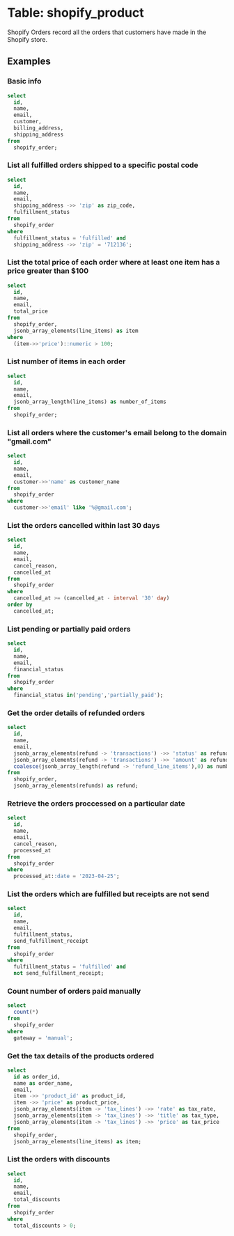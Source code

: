 # Table: shopify_product

Shopify Orders record all the orders that customers have made in the Shopify store.

## Examples

### Basic info

```sql
select
  id,
  name,
  email,
  customer,
  billing_address,
  shipping_address
from
  shopify_order;
```

### List all fulfilled orders shipped to a specific postal code

```sql
select 
  id,
  name,
  email,
  shipping_address ->> 'zip' as zip_code,
  fulfillment_status
from 
  shopify_order
where 
  fulfillment_status = 'fulfilled' and 
  shipping_address ->> 'zip' = '712136';
```

### List the total price of each order where at least one item has a price greater than $100

```sql
select 
  id,
  name,
  email,
  total_price
from 
  shopify_order,
  jsonb_array_elements(line_items) as item 
where 
  (item->>'price')::numeric > 100;
```

### List number of items in each order

```sql
select
  id,
  name,
  email,
  jsonb_array_length(line_items) as number_of_items 
from 
  shopify_order;
```

### List all orders where the customer's email belong to the domain "gmail.com"

```sql
select 
  id,
  name,
  email,
  customer->>'name' as customer_name 
from 
  shopify_order
where 
  customer->>'email' like '%@gmail.com';
```

### List the orders cancelled within last 30 days

```sql
select
  id,
  name,
  email,
  cancel_reason,
  cancelled_at
from
  shopify_order
where
  cancelled_at >= (cancelled_at - interval '30' day)
order by
  cancelled_at;
```

### List pending or partially paid orders

```sql
select
  id,
  name,
  email,
  financial_status
from
  shopify_order
where
  financial_status in('pending','partially_paid');
```

### Get the order details of refunded orders

```sql
select
  id,
  name,
  email,
  jsonb_array_elements(refund -> 'transactions') ->> 'status' as refund_status,
  jsonb_array_elements(refund -> 'transactions') ->> 'amount' as refund_amount,
  coalesce(jsonb_array_length(refund -> 'refund_line_items'),0) as number_of_products_refunded
from
  shopify_order,
  jsonb_array_elements(refunds) as refund;
```

### Retrieve the orders proccessed on a particular date

```sql
select
  id,
  name,
  email,
  cancel_reason,
  processed_at
from
  shopify_order
where
  processed_at::date = '2023-04-25';
```

### List the orders which are fulfilled but receipts are not send

```sql
select
  id,
  name,
  email,
  fulfillment_status,
  send_fulfillment_receipt
from
  shopify_order
where
  fulfillment_status = 'fulfilled' and
  not send_fulfillment_receipt;
```

### Count number of orders paid manually

```sql
select
  count(*)
from
  shopify_order
where
  gateway = 'manual';
```

### Get the tax details of the products ordered

```sql
select 
  id as order_id,
  name as order_name,
  email,
  item ->> 'product_id' as product_id,
  item ->> 'price' as product_price,
  jsonb_array_elements(item -> 'tax_lines') ->> 'rate' as tax_rate,
  jsonb_array_elements(item -> 'tax_lines') ->> 'title' as tax_type,
  jsonb_array_elements(item -> 'tax_lines') ->> 'price' as tax_price
from 
  shopify_order,
  jsonb_array_elements(line_items) as item;
```

### List the orders with discounts

```sql
select 
  id,
  name,
  email,
  total_discounts
from 
  shopify_order
where
  total_discounts > 0;
```
